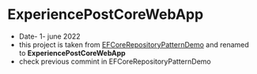 # ExperiencePostCoreWebApp
- Date- 1- june 2022
- this project is taken from <a href="https://github.com/beingvishalt/EFCoreRepositoryPatternDemo.git">EFCoreRepositoryPatternDemo</a> and renamed to 
<b> ExperiencePostCoreWebApp </b>
- check previous commint in EFCoreRepositoryPatternDemo

